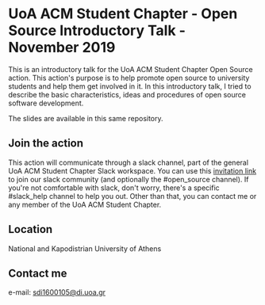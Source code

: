 # UoA ACM Student Chapter - Open Source Introductory Talk - November 2019

This is an introductory talk for the UoA ACM Student Chapter Open Source action.
This action's purpose is to help promote open source to university students and help
them get involved in it. In this introductory talk, I tried to describe
the basic characteristics, ideas and procedures of open source software development.

The slides are available in this same repository.

## Join the action

This action will communicate through a slack channel, part of the general UoA ACM Student
Chapter Slack workspace. You can use this [invitation link](https://join.slack.com/t/uoastudentchapter/shared_invite/enQtODIwMzg5OTQyODAxLTMyMzI2NTE5OTRlYmU0Yzc5YWU3YmI3Yjc3ZTdiYWI1M2RjN2Y1ZDM0M2JkMTdjNDg5MGY1ZTBjOGIxNTdiOTk)
to join our slack community (and optionally the #open_source channel).
If you're not comfortable with slack, don't worry, there's a specific #slack_help channel to help you out.
Other than that, you can contact me or any member of the UoA ACM Student Chapter.

## Location
National and Kapodistrian University of Athens

## Contact me
e-mail: sdi1600105@di.uoa.gr
